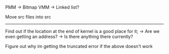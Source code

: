 PMM
-> Bitmap
VMM
-> Linked list?

Move src files into src

---
Find out if the location at the end of kernel is a good place for it;
-> Are we even getting an address?
-> Is there anything there currently?

Figure out why im getting the truncated error if the above doesn't work


